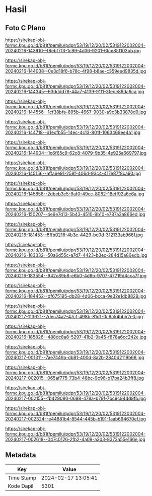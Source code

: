 # Hasil

## Foto C Plano

https://sirekap-obj-formc.kpu.go.id/b81f/pemilu/pdpr/53/19/12/20/02/5319122002004-20240216-143910--f8ebf713-1c99-4d36-9201-6fce85f103bb.jpg

https://sirekap-obj-formc.kpu.go.id/b81f/pemilu/pdpr/53/19/12/20/02/5319122002004-20240216-144038--0e3d18f6-b78c-4f98-b8ae-c359eed9835d.jpg

https://sirekap-obj-formc.kpu.go.id/b81f/pemilu/pdpr/53/19/12/20/02/5319122002004-20240216-144345--63dddd78-44a7-4139-91f1-3fede86da6ca.jpg

https://sirekap-obj-formc.kpu.go.id/b81f/pemilu/pdpr/53/19/12/20/02/5319122002004-20240216-144556--1cf38bfa-895b-4667-9030-a9c3b33878d9.jpg

https://sirekap-obj-formc.kpu.go.id/b81f/pemilu/pdpr/53/19/12/20/02/5319122002004-20240216-144718--d1ecfb55-14ec-4c13-801f-1063469ee4a1.jpg

https://sirekap-obj-formc.kpu.go.id/b81f/pemilu/pdpr/53/19/12/20/02/5319122002004-20240216-144904--1c6f65c9-62c8-4079-9b35-4e925a669797.jpg

https://sirekap-obj-formc.kpu.go.id/b81f/pemilu/pdpr/53/19/12/20/02/5319122002004-20240216-145156--affa6e91-258f-406d-93c4-417e87f8ca90.jpg

https://sirekap-obj-formc.kpu.go.id/b81f/pemilu/pdpr/53/19/12/20/02/5319122002004-20240216-145858--2dbeb3c5-9af0-49cc-8082-18eff92a6c6a.jpg

https://sirekap-obj-formc.kpu.go.id/b81f/pemilu/pdpr/53/19/12/20/02/5319122002004-20240216-150207--4e6e7d13-5b43-4510-9b10-e787a3a866ed.jpg

https://sirekap-obj-formc.kpu.go.id/b81f/pemilu/pdpr/53/19/12/20/02/5319122002004-20240216-181453--8ffb0216-4b3c-4429-bc0d-312133ab966f.jpg

https://sirekap-obj-formc.kpu.go.id/b81f/pemilu/pdpr/53/19/12/20/02/5319122002004-20240216-183332--50a6d55c-a7d7-4423-b3ec-284d15a86edb.jpg

https://sirekap-obj-formc.kpu.go.id/b81f/pemilu/pdpr/53/19/12/20/02/5319122002004-20240216-183554--942c89b8-e6b0-4d8b-9707-47719d4cca7f.jpg

https://sirekap-obj-formc.kpu.go.id/b81f/pemilu/pdpr/53/19/12/20/02/5319122002004-20240216-184452--df675195-db28-4d06-bcca-9e32e1db8829.jpg

https://sirekap-obj-formc.kpu.go.id/b81f/pemilu/pdpr/53/19/12/20/02/5319122002004-20240217-113621--2dec74a2-47cf-498b-81d1-0c9a54bb52e0.jpg

https://sirekap-obj-formc.kpu.go.id/b81f/pemilu/pdpr/53/19/12/20/02/5319122002004-20240216-185826--488dc8a8-5297-41b2-9a45-f878a6cc242e.jpg

https://sirekap-obj-formc.kpu.go.id/b81f/pemilu/pdpr/53/19/12/20/02/5319122002004-20240217-001311--7ae7449a-db81-400d-8a2b-2840d2119b68.jpg

https://sirekap-obj-formc.kpu.go.id/b81f/pemilu/pdpr/53/19/12/20/02/5319122002004-20240217-002015--065af775-73b4-48bc-9c96-b17ba24b3ff8.jpg

https://sirekap-obj-formc.kpu.go.id/b81f/pemilu/pdpr/53/19/12/20/02/5319122002004-20240217-002155--fb429080-0698-478a-b79f-7bc9c944d9fb.jpg

https://sirekap-obj-formc.kpu.go.id/b81f/pemilu/pdpr/53/19/12/20/02/5319122002004-20240217-002324--e44881b4-8544-445b-b191-1aab694670ef.jpg

https://sirekap-obj-formc.kpu.go.id/b81f/pemilu/pdpr/53/19/12/20/02/5319122002004-20240217-002618--047c0126-2fb2-4a09-a3d3-8373a55e166e.jpg


## Metadata

| Key        | Value               |
| ---------- | ------------------- |
| Time Stamp | 2024-02-17 13:05:41 |
| Kode Dapil | 5301                |



